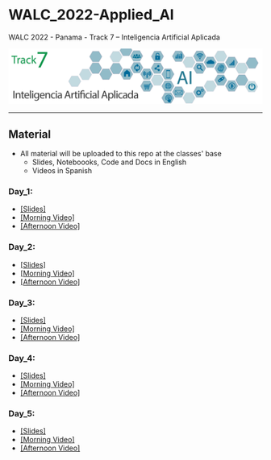 # WALC_2022-Applied_AI
WALC 2022 - Panama - Track 7 – Inteligencia Artificial Aplicada

<img src='track7.png'/>
<hr>

## Material 
- All material will be uploaded to this repo at the classes' base
  - Slides, Noteboooks, Code and Docs in English 
  - Videos in Spanish

### Day_1:
+ [[Slides]](day_1/) 
+ [[Morning Video]](https://youtu.be/J1d94Vrtj_E)
+ [[Afternoon Video]](https://youtu.be/OHizFg1WWK4)
### Day_2:
+ [[Slides]](day_2/) 
+ [[Morning Video]]()
+ [[Afternoon Video]]()
### Day_3:
+ [[Slides]](day_4/) 
+ [[Morning Video]]()
+ [[Afternoon Video]]()
### Day_4:
+ [[Slides]](day_5/) 
+ [[Morning Video]]()
+ [[Afternoon Video]]()
### Day_5:
+ [[Slides]](day_6/) 
+ [[Morning Video]]()
+ [[Afternoon Video]]()
